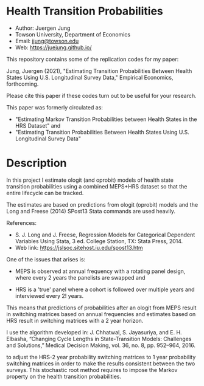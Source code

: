 Health Transition Probabilities
===============================================================================

- Author: Juergen Jung
- Towson University, Department of Economics
- Email: jjung@towson.edu
- Web: https://juejung.github.io/

This repository contains some of the replication codes for my paper:

Jung, Juergen (2021), "Estimating Transition Probabilities Between Health States Using U.S.
Longitudinal Survey Data," Empirical Economics, forthcoming.

Please cite this paper if these codes turn out to be useful for your research.

This paper was formerly circulated as:
- "Estimating Markov Transition Probabilities between Health States in the HRS Dataset" and 
- "Estimating Transition Probabilities Between Health States Using U.S. Longitudinal Survey Data"

Description
===========

In this project I estimate ologit (and oprobit) models of health state
transition probabilities using a combined MEPS+HRS dataset so that the entire
lifecycle can be tracked.

The estimates are based on predictions from ologit (oprobit) models and the
Long and Freese (2014) SPost13 Stata commands are used heavily.

References:

- S. J. Long and J. Freese, Regression Models for Categorical Dependent Variables Using Stata, 3 ed. College Station, TX: Stata Press, 2014.
- Web link: https://jslsoc.sitehost.iu.edu/spost13.htm

One of the issues that arises is: 

 * MEPS is observed at annual
   frequency with a rotating panel design, where every 2 years the panelists are
   swapped and 

 * HRS is a 'true' panel where a cohort is followed over multiple
   years and interviewed every 2! years.

This means that predictions of probabilities after an ologit from MEPS result
in switching matrices based on annual frequencies and estimates based on
HRS result in switching matrices with a 2 year horizon.

I use the algorithm developed in:
J. Chhatwal, S. Jayasuriya, and E. H. Elbasha, “Changing Cycle Lengths in
State-Transition Models: Challenges and Solutions,” Medical Decision Making,
vol. 36, no. 8, pp. 952–964, 2016.

to adjust the HRS-2 year probability switching matrices to 1 year probability switching
matrices in order to make the results consistent between the two surveys.
This stochastic root method requires to impose the Markov property on the
health transition probabilities.


